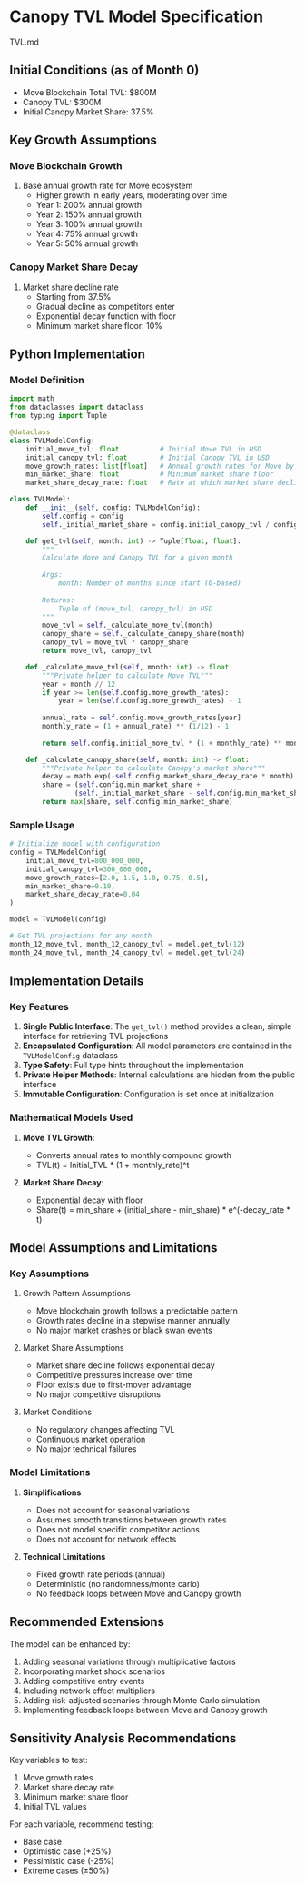 # Canopy TVL Model Specification

TVL.md

## Initial Conditions (as of Month 0)

- Move Blockchain Total TVL: $800M
- Canopy TVL: $300M
- Initial Canopy Market Share: 37.5%

## Key Growth Assumptions

### Move Blockchain Growth

1. Base annual growth rate for Move ecosystem
   - Higher growth in early years, moderating over time
   - Year 1: 200% annual growth
   - Year 2: 150% annual growth
   - Year 3: 100% annual growth
   - Year 4: 75% annual growth
   - Year 5: 50% annual growth

### Canopy Market Share Decay

1. Market share decline rate
   - Starting from 37.5%
   - Gradual decline as competitors enter
   - Exponential decay function with floor
   - Minimum market share floor: 10%

## Python Implementation

### Model Definition

```python
import math
from dataclasses import dataclass
from typing import Tuple

@dataclass
class TVLModelConfig:
    initial_move_tvl: float          # Initial Move TVL in USD
    initial_canopy_tvl: float        # Initial Canopy TVL in USD
    move_growth_rates: list[float]   # Annual growth rates for Move by year
    min_market_share: float          # Minimum market share floor
    market_share_decay_rate: float   # Rate at which market share declines

class TVLModel:
    def __init__(self, config: TVLModelConfig):
        self.config = config
        self._initial_market_share = config.initial_canopy_tvl / config.initial_move_tvl

    def get_tvl(self, month: int) -> Tuple[float, float]:
        """
        Calculate Move and Canopy TVL for a given month
        
        Args:
            month: Number of months since start (0-based)
            
        Returns:
            Tuple of (move_tvl, canopy_tvl) in USD
        """
        move_tvl = self._calculate_move_tvl(month)
        canopy_share = self._calculate_canopy_share(month)
        canopy_tvl = move_tvl * canopy_share
        return move_tvl, canopy_tvl

    def _calculate_move_tvl(self, month: int) -> float:
        """Private helper to calculate Move TVL"""
        year = month // 12
        if year >= len(self.config.move_growth_rates):
            year = len(self.config.move_growth_rates) - 1
            
        annual_rate = self.config.move_growth_rates[year]
        monthly_rate = (1 + annual_rate) ** (1/12) - 1
        
        return self.config.initial_move_tvl * (1 + monthly_rate) ** month

    def _calculate_canopy_share(self, month: int) -> float:
        """Private helper to calculate Canopy's market share"""
        decay = math.exp(-self.config.market_share_decay_rate * month)
        share = (self.config.min_market_share + 
                (self._initial_market_share - self.config.min_market_share) * decay)
        return max(share, self.config.min_market_share)
```

### Sample Usage

```python
# Initialize model with configuration
config = TVLModelConfig(
    initial_move_tvl=800_000_000,
    initial_canopy_tvl=300_000_000,
    move_growth_rates=[2.0, 1.5, 1.0, 0.75, 0.5],
    min_market_share=0.10,
    market_share_decay_rate=0.04
)

model = TVLModel(config)

# Get TVL projections for any month
month_12_move_tvl, month_12_canopy_tvl = model.get_tvl(12)
month_24_move_tvl, month_24_canopy_tvl = model.get_tvl(24)
```

## Implementation Details

### Key Features

1. **Single Public Interface**: The `get_tvl()` method provides a clean, simple interface for retrieving TVL projections
2. **Encapsulated Configuration**: All model parameters are contained in the `TVLModelConfig` dataclass
3. **Type Safety**: Full type hints throughout the implementation
4. **Private Helper Methods**: Internal calculations are hidden from the public interface
5. **Immutable Configuration**: Configuration is set once at initialization

### Mathematical Models Used

1. **Move TVL Growth**:
   - Converts annual rates to monthly compound growth
   - TVL(t) = Initial_TVL * (1 + monthly_rate)^t

2. **Market Share Decay**:
   - Exponential decay with floor
   - Share(t) = min_share + (initial_share - min_share) * e^(-decay_rate * t)

## Model Assumptions and Limitations

### Key Assumptions

1. Growth Pattern Assumptions
   - Move blockchain growth follows a predictable pattern
   - Growth rates decline in a stepwise manner annually
   - No major market crashes or black swan events

2. Market Share Assumptions
   - Market share decline follows exponential decay
   - Competitive pressures increase over time
   - Floor exists due to first-mover advantage
   - No major competitive disruptions

3. Market Conditions
   - No regulatory changes affecting TVL
   - Continuous market operation
   - No major technical failures

### Model Limitations

1. **Simplifications**
   - Does not account for seasonal variations
   - Assumes smooth transitions between growth rates
   - Does not model specific competitor actions
   - Does not account for network effects

2. **Technical Limitations**
   - Fixed growth rate periods (annual)
   - Deterministic (no randomness/monte carlo)
   - No feedback loops between Move and Canopy growth

## Recommended Extensions

The model can be enhanced by:

1. Adding seasonal variations through multiplicative factors
2. Incorporating market shock scenarios
3. Adding competitive entry events
4. Including network effect multipliers
5. Adding risk-adjusted scenarios through Monte Carlo simulation
6. Implementing feedback loops between Move and Canopy growth

## Sensitivity Analysis Recommendations

Key variables to test:

1. Move growth rates
2. Market share decay rate
3. Minimum market share floor
4. Initial TVL values

For each variable, recommend testing:

- Base case
- Optimistic case (+25%)
- Pessimistic case (-25%)
- Extreme cases (±50%)

````
